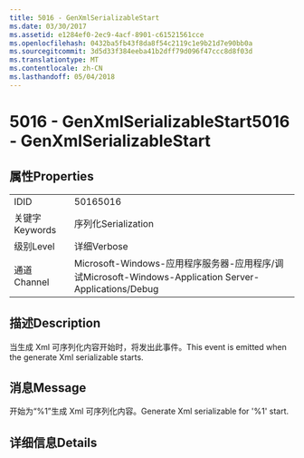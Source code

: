 ```yaml
---
title: 5016 - GenXmlSerializableStart
ms.date: 03/30/2017
ms.assetid: e1284ef0-2ec9-4acf-8901-c61521561cce
ms.openlocfilehash: 0432ba5fb43f8da8f54c2119c1e9b21d7e90bb0a
ms.sourcegitcommit: 3d5d33f384eeba41b2dff79d096f47ccc8d8f03d
ms.translationtype: MT
ms.contentlocale: zh-CN
ms.lasthandoff: 05/04/2018
---
```

# <a name="5016---genxmlserializablestart"></a><span data-ttu-id="680b2-102">5016 - GenXmlSerializableStart</span><span class="sxs-lookup"><span data-stu-id="680b2-102">5016 - GenXmlSerializableStart</span></span>
## <a name="properties"></a><span data-ttu-id="680b2-103">属性</span><span class="sxs-lookup"><span data-stu-id="680b2-103">Properties</span></span>  
  
|||  
|-|-|  
|<span data-ttu-id="680b2-104">ID</span><span class="sxs-lookup"><span data-stu-id="680b2-104">ID</span></span>|<span data-ttu-id="680b2-105">5016</span><span class="sxs-lookup"><span data-stu-id="680b2-105">5016</span></span>|  
|<span data-ttu-id="680b2-106">关键字</span><span class="sxs-lookup"><span data-stu-id="680b2-106">Keywords</span></span>|<span data-ttu-id="680b2-107">序列化</span><span class="sxs-lookup"><span data-stu-id="680b2-107">Serialization</span></span>|  
|<span data-ttu-id="680b2-108">级别</span><span class="sxs-lookup"><span data-stu-id="680b2-108">Level</span></span>|<span data-ttu-id="680b2-109">详细</span><span class="sxs-lookup"><span data-stu-id="680b2-109">Verbose</span></span>|  
|<span data-ttu-id="680b2-110">通道</span><span class="sxs-lookup"><span data-stu-id="680b2-110">Channel</span></span>|<span data-ttu-id="680b2-111">Microsoft-Windows-应用程序服务器-应用程序/调试</span><span class="sxs-lookup"><span data-stu-id="680b2-111">Microsoft-Windows-Application Server-Applications/Debug</span></span>|  
  
## <a name="description"></a><span data-ttu-id="680b2-112">描述</span><span class="sxs-lookup"><span data-stu-id="680b2-112">Description</span></span>  
 <span data-ttu-id="680b2-113">当生成 Xml 可序列化内容开始时，将发出此事件。</span><span class="sxs-lookup"><span data-stu-id="680b2-113">This event is emitted when the generate Xml serializable starts.</span></span>  
  
## <a name="message"></a><span data-ttu-id="680b2-114">消息</span><span class="sxs-lookup"><span data-stu-id="680b2-114">Message</span></span>  
 <span data-ttu-id="680b2-115">开始为“%1”生成 Xml 可序列化内容。</span><span class="sxs-lookup"><span data-stu-id="680b2-115">Generate Xml serializable for '%1' start.</span></span>  
  
## <a name="details"></a><span data-ttu-id="680b2-116">详细信息</span><span class="sxs-lookup"><span data-stu-id="680b2-116">Details</span></span>
